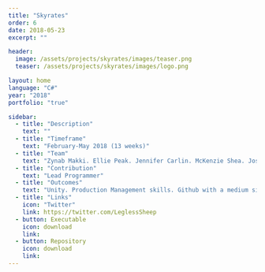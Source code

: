 ```yaml
---
title: "Skyrates"
order: 6
date: 2018-05-23
excerpt: ""

header:
  image: /assets/projects/skyrates/images/teaser.png
  teaser: /assets/projects/skyrates/images/logo.png

layout: home
language: "C#"
year: "2018"
portfolio: "true"

sidebar:
  - title: "Description"
    text: ""
  - title: "Timeframe"
    text: "February-May 2018 (13 weeks)"
  - title: "Team"
    text: "Zynab Makki. Ellie Peak. Jennifer Carlin. McKenzie Shea. Joshua Greaves. Thomas Ray. Matt Dismuke. Summer Softleigh."
  - title: "Contribution"
    text: "Lead Programmer"
  - title: "Outcomes"
    text: "Unity. Production Management skills. Github with a medium sized team. AI pipeline & behaviors. Optimizations. Networking. Scope management. Med-sized group communication."
  - title: "Links"
    icon: "Twitter"
    link: https://twitter.com/LeglessSheep
  - button: Executable
    icon: download
    link: 
  - button: Repository
    icon: download
    link: 
---
```



